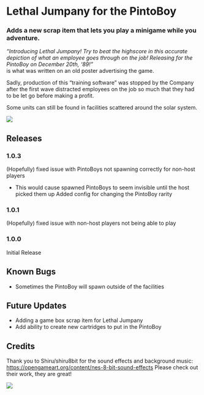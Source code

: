 # Lethal Jumpany for the PintoBoy
### Adds a new scrap item that lets you play a minigame while you adventure.

<i> “Introducing Lethal Jumpany! Try to beat the highscore in this accurate depiction of what an employee goes through on the job! Releasing for the PintoBoy on December 20th, ‘89!”<br></i> 
is what was written on an old poster advertising the game.

Sadly, production of this “training software” was stopped by the Company after the first wave distracted employees on the job so much that they had to be let go before making a profit.

Some units can still be found in facilities scattered around the solar system. 

![](https://i.imgur.com/Jm7B8ZL.gif)

## Releases
### 1.0.3
(Hopefully) fixed issue with PintoBoys not spawning correctly for non-host players
- This would cause spawned PintoBoys to seem invisible until the host picked them up
Added config for changing the PintoBoy rarity

### 1.0.1
(Hopefully) fixed issue with non-host players not being able to play

### 1.0.0
Initial Release


## Known Bugs
- Sometimes the PintoBoy will spawn outside of the facilities

## Future Updates
- Adding a game box scrap item for Lethal Jumpany
- Add ability to create new cartridges to put in the PintoBoy

## Credits
Thank you to Shiru/shiru8bit for the sound effects and background music: https://opengameart.org/content/nes-8-bit-sound-effects 
Please check out their work, they are great!

![](https://i.imgur.com/G1Yvh5E.png)